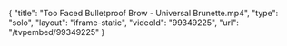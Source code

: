 {
    "title": "Too Faced Bulletproof Brow - Universal Brunette.mp4",
    "type": "solo",
    "layout": "iframe-static",
    "videoId": "99349225",
    "url": "\/tvpembed\/99349225"
}